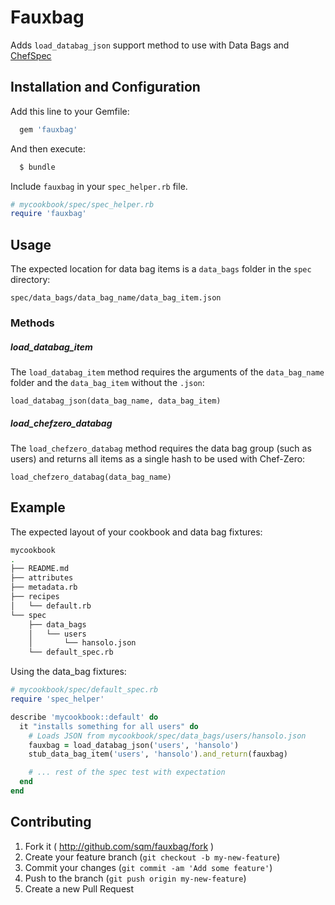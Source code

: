 # Fauxbag

Adds `load_databag_json` support method to use with Data Bags and [ChefSpec](http://code.sethvargo.com/chefspec/)

## Installation and Configuration

Add this line to your Gemfile:
```ruby
  gem 'fauxbag'
```

And then execute:
```bash
  $ bundle
```

Include `fauxbag` in your `spec_helper.rb` file.
```ruby
# mycookbook/spec/spec_helper.rb
require 'fauxbag'
```

## Usage

The expected location for data bag items is a `data_bags` folder in the `spec` directory: 

`spec/data_bags/data_bag_name/data_bag_item.json`

### Methods

##### load_databag_item

The `load_databag_item` method requires the arguments of the `data_bag_name` folder and the `data_bag_item` without the `.json`:

`load_databag_json(data_bag_name, data_bag_item)`

##### load_chefzero_databag

The `load_chefzero_databag` method requires the data bag group (such as users) and returns all items as a single hash to be used with Chef-Zero: 

`load_chefzero_databag(data_bag_name)`

## Example

The expected layout of your cookbook and data bag fixtures:
```bash
mycookbook
.
├── README.md
├── attributes
├── metadata.rb
├── recipes
│   └── default.rb
└── spec
    ├── data_bags
    │   └── users
    │       └── hansolo.json
    └── default_spec.rb
```

Using the data_bag fixtures:
```ruby
# mycookbook/spec/default_spec.rb
require 'spec_helper'

describe 'mycookbook::default' do
  it "installs something for all users" do
    # Loads JSON from mycookbook/spec/data_bags/users/hansolo.json
    fauxbag = load_databag_json('users', 'hansolo')
    stub_data_bag_item('users', 'hansolo').and_return(fauxbag)

    # ... rest of the spec test with expectation
  end
end
```

## Contributing

1. Fork it ( http://github.com/sqm/fauxbag/fork )
2. Create your feature branch (`git checkout -b my-new-feature`)
3. Commit your changes (`git commit -am 'Add some feature'`)
4. Push to the branch (`git push origin my-new-feature`)
5. Create a new Pull Request
